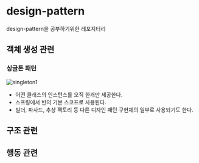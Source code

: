 # design-pattern
design-pattern을 공부하기위한 레포지터리

## 객체 생성 관련
### 싱글톤 패턴
![singleton1](/Users/minjun.jo/Project/my/design-pattern/img/singleton.png)
- 어떤 클래스의 인스턴스를 오직 한개만 제공한다.
- 스프링에서 빈의 기본 스코프로 사용된다.
- 빌더, 파사드, 추상 팩토리 등 다른 디자인 패턴 구현체의 일부로 사용되기도 한다. 

## 구조 관련

## 행동 관련

